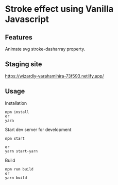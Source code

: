 # Stroke effect using Vanilla Javascript
## Features
Animate svg stroke-dasharray property.

## Staging site 
https://wizardly-varahamihira-73f593.netlify.app/

## Usage
Installation
```
npm install
or
yarn
```
Start dev server for development
```
npm start

or 
yarn start-yarn
```
Build
```
npm run build
or
yarn build
```
